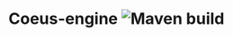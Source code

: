 # Coeus-engine ![Maven build](https://github.com/Paul-Austria/Coeus-engine/workflows/Maven%20build/badge.svg)